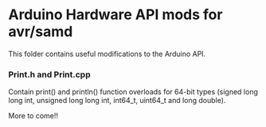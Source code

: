# Arduino Hardware API mods for avr/samd

This folder contains useful modifications to the Arduino API.

### Print.h and Print.cpp 
Contain print() and println() function overloads for 64-bit types (signed long long int, unsigned long long int, int64_t, uint64_t and long double).

More to come!!
